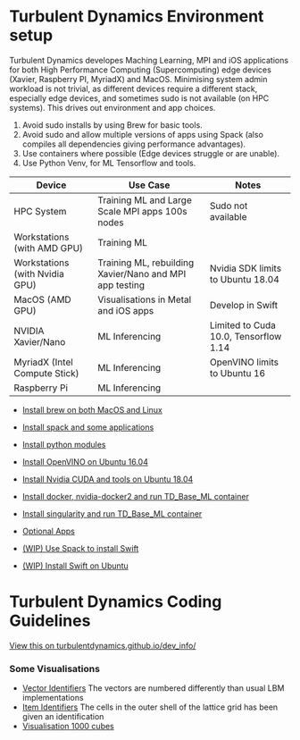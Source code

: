 # Turbulent Dynamics Environment setup
Turbulent Dynamics developes Maching Learning, MPI and iOS applications for both High Performance Computing (Supercomputing) edge devices (Xavier, Raspberry PI, MyriadX) and MacOS.  Minimising system admin workload is not trivial, as different devices require a different stack, especially edge devices, and sometimes sudo is not available (on HPC systems).  This drives out environment and app choices.

1. Avoid sudo installs by using Brew for basic tools.
2. Avoid sudo and allow multiple versions of apps using Spack (also compiles all dependencies giving performance advantages).
3. Use containers where possible (Edge devices struggle or are unable).
4. Use Python Venv, for ML Tensorflow and tools.


| Device                         | Use Case                                                | Notes                             |
|--------------------------------|---------------------------------------------------------|-----------------------------------|
| HPC System                     | Training ML and Large Scale MPI apps 100s nodes         | Sudo not available                |
| Workstations (with AMD GPU)    | Training ML                                             |                                   |
| Workstations (with Nvidia GPU) | Training ML, rebuilding Xavier/Nano and MPI app testing | Nvidia SDK limits to Ubuntu 18.04 |
| MacOS (AMD GPU)                | Visualisations in Metal and iOS apps                    | Develop in Swift                  |
| NVIDIA Xavier/Nano             | ML Inferencing                                          | Limited to Cuda 10.0, Tensorflow 1.14         |
| MyriadX (Intel Compute Stick)  | ML Inferencing                                          | OpenVINO limits to Ubuntu 16      |
| Raspberry Pi                   | ML Inferencing                                          |                                   |



* [Install brew on both MacOS and Linux](env_setup/install_0_brew.md)
* [Install spack and some applications](env_setup/install_1_with_spack.md)
* [Install python modules](env_setup/install_2_python_modules.md)

* [Install OpenVINO on Ubuntu 16.04](env_setup/install_3_OpenVINO_on_Ubuntu_16_04.md)
* [Install Nvidia CUDA and tools on Ubuntu 18.04](env_setup/install_3_nvidia_for_Ubuntu_18_04.md)
* [Install docker, nvidia-docker2 and run TD_Base_ML container](env_setup/install_4_nvidia_docker2_base_ml_container.md)
* [Install singularity and run TD_Base_ML container](env_setup/install_5_singularity.md.md)
* [Optional Apps](env_setup/install_6_optional_apps.md)

* [(WIP) Use Spack to install Swift](env_setup/spack_swift_package.py)
* [(WIP) Install Swift on Ubuntu](env_setup/swift_for_ubuntu.md)




# Turbulent Dynamics Coding Guidelines

[View this on turbulentdynamics.github.io/dev_info/](https://turbulentdynamics.github.io/tdEnvSetup/)

### Some Visualisations
 * [Vector Identifiers](https://turbulentdynamics.github.io/tdEnvSetup/graphics/arrows.html) The vectors are numbered differently than usual LBM implementations
 * [Item Identifiers](https://turbulentdynamics.github.io/tdEnvSetup/graphics/cube.html) The cells in the outer shell of the lattice grid has been given an identification
 * [Visualisation 1000 cubes](https://turbulentdynamics.github.io/tdEnvSetup/graphics/1000.html)


